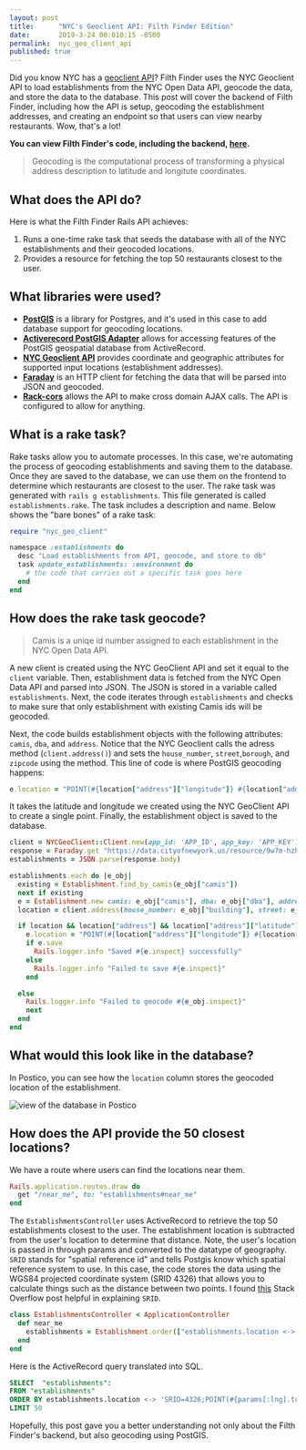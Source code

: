```yaml
---
layout: post
title:      "NYC's Geoclient API: Filth Finder Edition"
date:       2019-3-24 00:010:15 -0500
permalink:  nyc_geo_client_api
published: true
---
```


Did you know NYC has a [geoclient API](https://developer.cityofnewyork.us/api/geoclient-api)? Filth Finder uses the NYC Geoclient API to load establishments from the NYC Open Data API, geocode the data, and store the data to the database. This post will cover the backend of Filth Finder, including how the API is setup, geocoding the establishment addresses, and creating an endpoint so that users can view nearby restaurants. Wow, that's a lot!

**You can view Filth Finder's code, including the backend, [here](https://github.com/hcarnes/filth_finder).**

> Geocoding is the computational process of transforming a physical address description to latitude and longitute coordinates.

## What does the API do?

Here is what the Filth Finder Rails API achieves:

1. Runs a one-time rake task that seeds the database with all of the NYC establishments and their geocoded locations. 
2. Provides a resource for fetching the top 50 restaurants closest to the user.

## What libraries were used?

* **[PostGIS](https://postgis.net/)** is a library for Postgres, and it's used in this case to add database support for geocoding locations. 
* **[Activerecord PostGIS Adapter](https://github.com/rgeo/activerecord-postgis-adapter)** allows for accessing features of the PostGIS geospatial database from ActiveRecord.
* **[NYC Geoclient API](https://developer.cityofnewyork.us/api/geoclient-api)** provides coordinate and geographic attributes for supported input locations (establishment addresses).
* **[Faraday](https://github.com/lostisland/faraday)** is an HTTP client for fetching the data that will be parsed into JSON and geocoded.
* **[Rack-cors](https://github.com/cyu/rack-cors)** allows the API to make cross domain AJAX calls. The API is configured to allow for anything.

## What is a rake task?

Rake tasks allow you to automate processes. In this case, we're automating the process of geocoding establishments and saving them to the database. Once they are saved to the database, we can use them on the frontend to determine which restaurants are closest to the user. The rake task was generated with `rails g establishments`. This file generated is called `establishments.rake`. The task includes a description and name. Below shows the "bare bones" of a rake task:

```ruby
require "nyc_geo_client"

namespace :establishments do
  desc "Load establishments from API, geocode, and store to db"
  task update_establishments: :environment do
    # the code that carries out a specific task goes here
  end
end
```

## How does the rake task geocode?

> Camis is a uniqe id number assigned to each establishment in the NYC Open Data API.

A new client is created using the NYC GeoClient API and set it equal to the `client` variable. Then, establishment data is fetched from the NYC Open Data API and parsed into JSON. The JSON is stored in a variable called `establishments`. Next, the code iterates through `establishments` and checks to make sure that only establishment with existing Camis ids will be geocoded. 

Next, the code builds establishment objects with the following attributes: `camis`, `dba`, and `address`. Notice that the NYC Geoclient calls the adress method (`client.address()`) and sets the `house_number`, `street`,`borough`, and `zipcode` using the method. This line of code is where PostGIS geocoding happens: 

```ruby
e.location = "POINT(#{location["address"]["longitude"]} #{location["address"]["latitude"]})"
``` 

It takes the latitude and longitude we created using the NYC GeoClient API to create a single point. Finally, the establishment object is saved to the database.

```ruby
client = NYCGeoClient::Client.new(app_id: 'APP_ID', app_key: 'APP_KEY')
response = Faraday.get "https://data.cityofnewyork.us/resource/9w7m-hzhe.json?$group=camis,building,street,zipcode,dba&$select=camis,building,street,zipcode,dba&$limit=50000"
establishments = JSON.parse(response.body)

establishments.each do |e_obj|
  existing = Establishment.find_by_camis(e_obj["camis"])
  next if existing
  e = Establishment.new camis: e_obj["camis"], dba: e_obj["dba"], address: [e_obj["building"], e_obj["street"], e_obj["zipcode"]].join(" ")
  location = client.address(house_number: e_obj["building"], street: e_obj["street"], borough: e_obj["boro"], zip: e_obj["zipcode"])

  if location && location["address"] && location["address"]["latitude"] && location["address"]["longitude"]
    e.location = "POINT(#{location["address"]["longitude"]} #{location["address"]["latitude"]})"
    if e.save
      Rails.logger.info "Saved #{e.inspect} successfully"
    else
      Rails.logger.info "Failed to save #{e.inspect}"
    end

  else
    Rails.logger.info "Failed to geocode #{e_obj.inspect}"
    next
  end
end
```

## What would this look like in the database?

In Postico, you can see how the `location` column stores the geocoded location of the establishment.

<img src="https://i.imgur.com/M6sEYH7.png" alt="view of the database in Postico" title="data" />

## How does the API provide the 50 closest locations?

We have a route where users can find the locations near them.

```ruby
Rails.application.routes.draw do
  get "/near_me", to: "establishments#near_me"
end
```
The `EstablishmentsController` uses ActiveRecord to retrieve the top 50 establishments closest to the user. The establishment location is subtracted from the user's location to determine that distance. Note, the user's location is passed in through params and converted to the datatype of geography. `SRID` stands for "spatial reference id" and tells Postgis know which spatial reference system to use. In this case, the code stores the data using the WGS84 projected coordinate system (SRID 4326) that allows you to calculate things such as the distance between two points. I found [this](https://stackoverflow.com/questions/21935863/srid-meaning-in-postgis) Stack Overflow post helpful in explaining `SRID`.

```ruby
class EstablishmentsController < ApplicationController
  def near_me
    establishments = Establishment.order(["establishments.location <-> ?::geography", "SRID=4326;POINT(#{params[:lng].to_f} #{params[:lat].to_f})"]).limit(50)
  end
end
```

Here is the ActiveRecord query translated into SQL.

```SQL
SELECT  "establishments":
FROM "establishments" 
ORDER BY establishments.location <-> 'SRID=4326;POINT(#{params[:lng].to_f} #{params[:lat].to_f})'::geography
LIMIT 50
```

Hopefully, this post gave you a better understanding not only about the Filth Finder's backend, but also geocoding using PostGIS.

